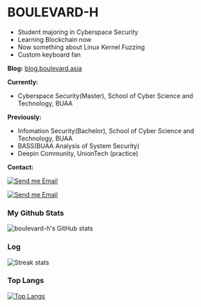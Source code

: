 # BOULEVARD-H
- Student majoring in Cyberspace Security
- Learning Blockchain now
- Now something about Linux Kernel Fuzzing
- Custom keyboard fan

**Blog:** [blog.boulevard.asia](https://blog.boulevard.asia/)

**Currently:**
- Cyberspace Security(Master), School of Cyber Science and Technology, BUAA

**Previously:**
- Infomation Security(Bachelor), School of Cyber Science and Technology, BUAA
- BASS(BUAA Analysis of System Security)
- Deepin Community, UnionTech (practice)

<p>

**Contact:**

[![Send me Email](https://img.shields.io/static/v1?label=email&message=yuxuanhu@buaa.edu.cn&color=blue&style=flat-square)](mailto:yuxuanhu@buaa.edu.cn)

[![Send me Email](https://img.shields.io/static/v1?label=email&message=qq1549819758@gmail.com&color=orange&style=flat-square)](mailto:qq1549819758@gmail.com)

</p>


### **My Github Stats**  
![boulevard-h's GitHub stats](https://github-readme-stats.vercel.app/api?username=boulevard-h&theme=tokyonight&show_icons=true) 
### **Log**
![Streak stats](https://github-readme-streak-stats.herokuapp.com/?user=boulevard-h&show_icons=true&theme=tokyonight)
### **Top Langs**
[![Top Langs](https://github-readme-stats.vercel.app/api/top-langs/?username=boulevard-h&theme=tokyonight)](https://github.com/anuraghazra/github-readme-stats)
